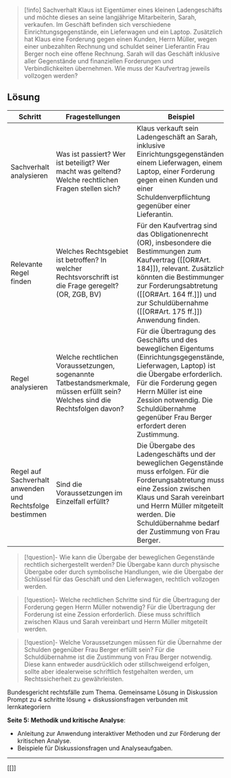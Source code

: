 >[!info] Sachverhalt
>Klaus ist Eigentümer eines kleinen Ladengeschäfts und möchte dieses an seine langjährige Mitarbeiterin, Sarah, verkaufen. Im Geschäft befinden sich verschiedene Einrichtungsgegenstände, ein Lieferwagen und ein Laptop. Zusätzlich hat Klaus eine Forderung gegen einen Kunden, Herrn Müller, wegen einer unbezahlten Rechnung und schuldet seiner Lieferantin Frau Berger noch eine offene Rechnung. Sarah will das Geschäft inklusive aller Gegenstände und finanziellen Forderungen und Verbindlichkeiten übernehmen. Wie muss der Kaufvertrag jeweils vollzogen werden?


## Lösung
Schritt | Fragestellungen | Beispiel
--- | --- | ---
Sachverhalt analysieren | Was ist passiert? Wer ist beteiligt? Wer macht was geltend? Welche rechtlichen Fragen stellen sich? | Klaus verkauft sein Ladengeschäft an Sarah, inklusive Einrichtungsgegenständen, einem Lieferwagen, einem Laptop, einer Forderung gegen einen Kunden und einer Schuldenverpflichtung gegenüber einer Lieferantin.
Relevante Regel finden | Welches Rechtsgebiet ist betroffen? In welcher Rechtsvorschrift ist die Frage geregelt? (OR, ZGB, BV) | Für den Kaufvertrag sind das Obligationenrecht (OR), insbesondere die Bestimmungen zum Kaufvertrag ([[OR#Art. 184]]), relevant. Zusätzlich könnten die Bestimmungen zur Forderungsabtretung ([[OR#Art. 164 ff.]]) und zur Schuldübernahme ([[OR#Art. 175 ff.]]) Anwendung finden.
Regel analysieren | Welche rechtlichen Voraussetzungen, sogenannte Tatbestandsmerkmale, müssen erfüllt sein? Welches sind die Rechtsfolgen davon? | Für die Übertragung des Geschäfts und des beweglichen Eigentums (Einrichtungsgegenstände, Lieferwagen, Laptop) ist die Übergabe erforderlich. Für die Forderung gegen Herrn Müller ist eine Zession notwendig. Die Schuldübernahme gegenüber Frau Berger erfordert deren Zustimmung.
Regel auf Sachverhalt anwenden und Rechtsfolge bestimmen | Sind die Voraussetzungen im Einzelfall erfüllt? | Die Übergabe des Ladengeschäfts und der beweglichen Gegenstände muss erfolgen. Für die Forderungsabtretung muss eine Zession zwischen Klaus und Sarah vereinbart und Herrn Müller mitgeteilt werden. Die Schuldübernahme bedarf der Zustimmung von Frau Berger.

>[!question]- Wie kann die Übergabe der beweglichen Gegenstände rechtlich sichergestellt werden?
>Die Übergabe kann durch physische Übergabe oder durch symbolische Handlungen, wie die Übergabe der Schlüssel für das Geschäft und den Lieferwagen, rechtlich vollzogen werden.

>[!question]- Welche rechtlichen Schritte sind für die Übertragung der Forderung gegen Herrn Müller notwendig?
>Für die Übertragung der Forderung ist eine Zession erforderlich. Diese muss schriftlich zwischen Klaus und Sarah vereinbart und Herrn Müller mitgeteilt werden.

>[!question]- Welche Voraussetzungen müssen für die Übernahme der Schulden gegenüber Frau Berger erfüllt sein?
>Für die Schuldübernahme ist die Zustimmung von Frau Berger notwendig. Diese kann entweder ausdrücklich oder stillschweigend erfolgen, sollte aber idealerweise schriftlich festgehalten werden, um Rechtssicherheit zu gewährleisten.

Bundesgericht rechtsfälle zum Thema. Gemeinsame Lösung in Diskussion
Prompt zu 4 schritte lösung + diskussionsfragen verbunden mit lernkategoriern

**Seite 5: Methodik und kritische Analyse**:

- Anleitung zur Anwendung interaktiver Methoden und zur Förderung der kritischen Analyse.
- Beispiele für Diskussionsfragen und Analyseaufgaben.

---
[[]]